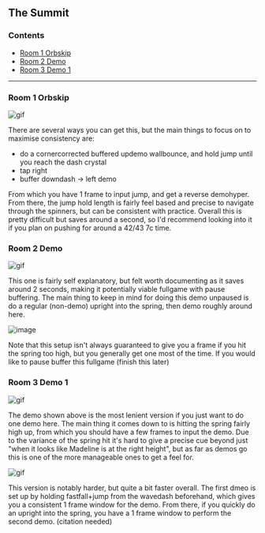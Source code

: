 ## The Summit

### Contents
- [Room 1 Orbskip](#Room-1-Orbskip)
- [Room 2 Demo](#Room-2-Demo)
- [Room 3 Demo 1](#Room-3-Demo-1)

- - - -

### Room 1 Orbskip

![gif](https://github.com/Vapo41/C-Side-Guide/blob/main/images/7corbskipwebp.webp)

There are several ways you can get this, but the main things to focus on to maximise consistency are:

- do a cornercorrected buffered updemo wallbounce, and hold jump until you reach the dash crystal
- tap right
- buffer downdash -> left demo

From which you have 1 frame to input jump, and get a reverse demohyper. From there, the jump hold length is fairly feel based and precise to navigate through the spinners, but can be consistent with practice. Overall this is pretty difficult but saves around a second, so I'd recommend looking into it if you plan on pushing for around a 42/43 7c time.

### Room 2 Demo

![gif](https://github.com/Vapo41/C-Side-Guide/blob/main/images/7cr2demowebp.webp)

This one is fairly self explanatory, but felt worth documenting as it saves around 2 seconds, making it potentially viable fullgame with pause buffering. The main thing to keep in mind for doing this demo unpaused is do a regular (non-demo) upright into the spring, then demo roughly around here.

![image](https://cdn.discordapp.com/attachments/785077819771453461/1015983873315840090/7cr2demo.png)

Note that this setup isn't always guaranteed to give you a frame if you hit the spring too high, but you generally get one most of the time. If you would like to pause buffer this fullgame (finish this later)

### Room 3 Demo 1

![gif](https://github.com/Vapo41/C-Side-Guide/blob/main/images/7cr3demowebp.webp)

The demo shown above is the most lenient version if you just want to do one demo here. The main thing it comes down to is hitting the spring fairly high up, from which you should have a few frames to input the demo. Due to the variance of the spring hit it's hard to give a precise cue beyond just "when it looks like Madeline is at the right height", but as far as demos go this is one of the more manageable ones to get a feel for.

![gif](https://github.com/Vapo41/C-Side-Guide/blob/main/images/7cr3demowebp.webp)

This version is notably harder, but quite a bit faster overall. The first dmeo is set up by holding fastfall+jump from the wavedash beforehand, which gives you a consistent 1 frame window for the demo. From there, if you quickly do an upright into the spring, you have a 1 frame window to perform the second demo. (citation needed)


